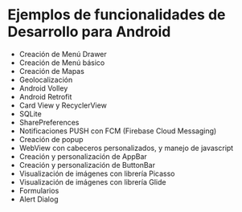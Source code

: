 <h1>Ejemplos de funcionalidades de Desarrollo para Android</h1>
	<ul>
		<li>Creación de Menú Drawer</li>
		<li>Creación de Menú básico</li>
		<li>Creación de Mapas</li>
		<li>Geolocalización</li>
		<li>Android Volley</li>
		<li>Android Retrofit</li>
		<li>Card View y RecyclerView</li>
		<li>SQLite</li>
		<li>SharePreferences</li>
		<li>Notificaciones PUSH con FCM (Firebase Cloud Messaging)</li>
		<li>Creación de popup</li>
		<li>WebView con cabeceros personalizados, y manejo de javascript</li>
		<li>Creación y personalización de AppBar</li>
		<li>Creación y personalización de ButtonBar</li>
		<li>Visualización de imágenes con librería Picasso</li>
		<li>Visualización de imágenes con librería Glide</li>
		<li>Formularios</li>
		<li>Alert Dialog</li>
	</ul>
